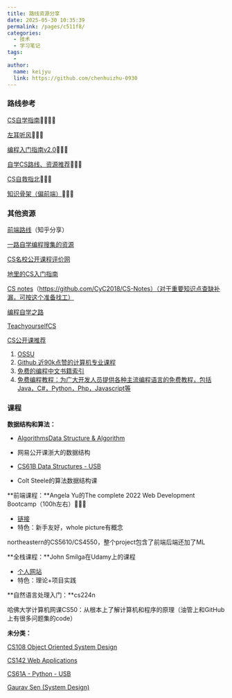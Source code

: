 ```yaml
---
title: 路线资源分享
date: 2025-05-30 10:35:39
permalink: /pages/c511f8/
categories:
  - 技术
  - 学习笔记
tags:
  - 
author: 
  name: keijyu
  link: https://github.com/chenhuizhu-0930
---
```

### 路线参考

[CS自学指南](https://csdiy.wiki/CS学习规划/)🌟🌟🌟🌟

[左耳听风](https://warrenluquant.gitbook.io/zuo-er-ting-feng/000-kai-pian-ci-dong-xi-ji-shu-de-ben-zhi-xiang-shou-ke-ji-de-le-qu)🌟🌟🌟

[编程入门指南v2.0](https://zhuanlan.zhihu.com/p/19959253)🌟🌟🌟

[自学CS路线、资源推荐](https://conanhujinming.github.io/post/how_to_learn_cs/)🌟🌟🌟

[CS自救指北](https://survivesjtu.gitbook.io/survivesjtumanual/fu-lu/ben-ke-sheng-zhuan-ye-jie-shao-todo/cs-zi-jiu-zhi-bei)🌟🌟🌟

[知识骨架（偏前端）](https://www.lionad.art/maps/)🌟🌟🌟

### 其他资源

[前端路线](https://www.zhihu.com/question/19834302/answer/107753320)（知乎分享）

[一路自学编程搜集的资源](https://juejin.cn/post/6952385958226427917)

[CS名校公开课程评价网](https://conanhujinming.github.io/comments-for-awesome-courses/index.html)

[地里的CS入门指南](https://www.1point3acres.com/bbs/portal/5)

[CS notes](http://www.cyc2018.xyz/)（https://github.com/CyC2018/CS-Notes）（对于重要知识点查缺补漏，可按这个准备找工）

[编程自学之路](https://www.r2coding.com/#/)

[TeachyourselfCS](https://teachyourselfcs.com/)

[CS公开课推荐](https://www.notion.so/Course-0728f171b1e0415c8c003b1e41a9547c)

1. [OSSU](https://github.com/ossu/computer-science)
2. [Github 近90k点赞的计算机专业课程](https://zhuanlan.zhihu.com/p/113820077)
3. [免费的编程中文书籍索引](https://github.com/justjavac/free-programming-books-zh_CN)
4. [免费编程教程：为广大开发人员提供各种主流编程语言的免费教程，包括Java，C#，Python，Php，Javascript等](https://zditect.com/)

### 课程

**数据结构和算法：**

- [Algorithms](https://www.coursera.org/specializations/algorithms)[Data Structure & Algorithm](https://www.coursera.org/specializations/data-structures-algorithms)

- 网易公开课浙大的数据结构
- [CS61B Data Structures - USB](https://sp18.datastructur.es/)
- Colt Steele的算法数据结构课

**前端课程：**Angela Yu的The complete 2022 Web Development Bootcamp（100h左右）🌟🌟🌟

- [链接](https://www.udemy.com/course/the-complete-web-development-bootcamp/?dt_dapp=1)
- 特色：新手友好，whole picture有概念

northeastern的CS5610/CS4550，整个project包含了前端后端还加了ML

**全栈课程：**John Smilga在Udamy上的课程

- [个人网站](http://markdown.p2hp.com/tools/index.html)
- 特色：理论+项目实践

**自然语言处理入门：**cs224n

哈佛大学计算机网课CS50：从根本上了解计算机和程序的原理（油管上和GitHub上有很多问题集的code）

**未分类：**

[CS108 Object Oriented System Design](https://web.stanford.edu/class/archive/cs/cs108/cs108.1092/)

[CS142 Web Applications](https://web.stanford.edu/class/cs142/index.html)

[CS61A - Python - USB](https://inst.eecs.berkeley.edu/~cs61a/archives.html)

[Gaurav Sen (System Design)](https://www.youtube.com/channel/UCRPMAqdtSgd0Ipeef7iFsKw)